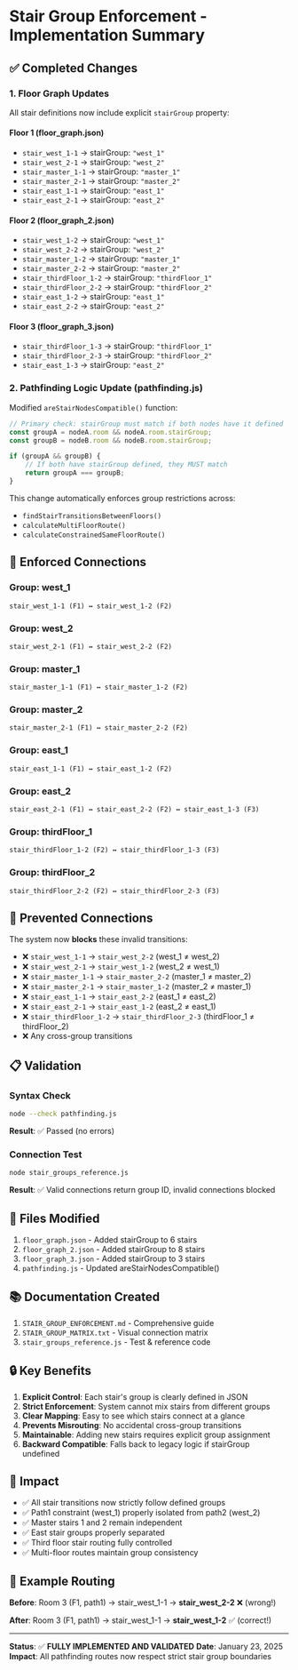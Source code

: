 # Stair Group Enforcement - Implementation Summary

## ✅ Completed Changes

### 1. Floor Graph Updates
All stair definitions now include explicit `stairGroup` property:

#### Floor 1 (floor_graph.json)
- `stair_west_1-1` → stairGroup: `"west_1"`
- `stair_west_2-1` → stairGroup: `"west_2"`
- `stair_master_1-1` → stairGroup: `"master_1"`
- `stair_master_2-1` → stairGroup: `"master_2"`
- `stair_east_1-1` → stairGroup: `"east_1"`
- `stair_east_2-1` → stairGroup: `"east_2"`

#### Floor 2 (floor_graph_2.json)
- `stair_west_1-2` → stairGroup: `"west_1"`
- `stair_west_2-2` → stairGroup: `"west_2"`
- `stair_master_1-2` → stairGroup: `"master_1"`
- `stair_master_2-2` → stairGroup: `"master_2"`
- `stair_thirdFloor_1-2` → stairGroup: `"thirdFloor_1"`
- `stair_thirdFloor_2-2` → stairGroup: `"thirdFloor_2"`
- `stair_east_1-2` → stairGroup: `"east_1"`
- `stair_east_2-2` → stairGroup: `"east_2"`

#### Floor 3 (floor_graph_3.json)
- `stair_thirdFloor_1-3` → stairGroup: `"thirdFloor_1"`
- `stair_thirdFloor_2-3` → stairGroup: `"thirdFloor_2"`
- `stair_east_1-3` → stairGroup: `"east_2"`

### 2. Pathfinding Logic Update (pathfinding.js)

Modified `areStairNodesCompatible()` function:
```javascript
// Primary check: stairGroup must match if both nodes have it defined
const groupA = nodeA.room && nodeA.room.stairGroup;
const groupB = nodeB.room && nodeB.room.stairGroup;

if (groupA && groupB) {
    // If both have stairGroup defined, they MUST match
    return groupA === groupB;
}
```

This change automatically enforces group restrictions across:
- `findStairTransitionsBetweenFloors()`
- `calculateMultiFloorRoute()`
- `calculateConstrainedSameFloorRoute()`

## 🎯 Enforced Connections

### Group: west_1
```
stair_west_1-1 (F1) ↔ stair_west_1-2 (F2)
```

### Group: west_2
```
stair_west_2-1 (F1) ↔ stair_west_2-2 (F2)
```

### Group: master_1
```
stair_master_1-1 (F1) ↔ stair_master_1-2 (F2)
```

### Group: master_2
```
stair_master_2-1 (F1) ↔ stair_master_2-2 (F2)
```

### Group: east_1
```
stair_east_1-1 (F1) ↔ stair_east_1-2 (F2)
```

### Group: east_2
```
stair_east_2-1 (F1) ↔ stair_east_2-2 (F2) ↔ stair_east_1-3 (F3)
```

### Group: thirdFloor_1
```
stair_thirdFloor_1-2 (F2) ↔ stair_thirdFloor_1-3 (F3)
```

### Group: thirdFloor_2
```
stair_thirdFloor_2-2 (F2) ↔ stair_thirdFloor_2-3 (F3)
```

## 🚫 Prevented Connections

The system now **blocks** these invalid transitions:
- ❌ `stair_west_1-1` → `stair_west_2-2` (west_1 ≠ west_2)
- ❌ `stair_west_2-1` → `stair_west_1-2` (west_2 ≠ west_1)
- ❌ `stair_master_1-1` → `stair_master_2-2` (master_1 ≠ master_2)
- ❌ `stair_master_2-1` → `stair_master_1-2` (master_2 ≠ master_1)
- ❌ `stair_east_1-1` → `stair_east_2-2` (east_1 ≠ east_2)
- ❌ `stair_east_2-1` → `stair_east_1-2` (east_2 ≠ east_1)
- ❌ `stair_thirdFloor_1-2` → `stair_thirdFloor_2-3` (thirdFloor_1 ≠ thirdFloor_2)
- ❌ Any cross-group transitions

## 📋 Validation

### Syntax Check
```bash
node --check pathfinding.js
```
**Result**: ✅ Passed (no errors)

### Connection Test
```bash
node stair_groups_reference.js
```
**Result**: ✅ Valid connections return group ID, invalid connections blocked

## 📁 Files Modified

1. `floor_graph.json` - Added stairGroup to 6 stairs
2. `floor_graph_2.json` - Added stairGroup to 8 stairs
3. `floor_graph_3.json` - Added stairGroup to 3 stairs
4. `pathfinding.js` - Updated areStairNodesCompatible()

## 📚 Documentation Created

1. `STAIR_GROUP_ENFORCEMENT.md` - Comprehensive guide
2. `STAIR_GROUP_MATRIX.txt` - Visual connection matrix
3. `stair_groups_reference.js` - Test & reference code

## 🔒 Key Benefits

1. **Explicit Control**: Each stair's group is clearly defined in JSON
2. **Strict Enforcement**: System cannot mix stairs from different groups
3. **Clear Mapping**: Easy to see which stairs connect at a glance
4. **Prevents Misrouting**: No accidental cross-group transitions
5. **Maintainable**: Adding new stairs requires explicit group assignment
6. **Backward Compatible**: Falls back to legacy logic if stairGroup undefined

## 🚀 Impact

- ✅ All stair transitions now strictly follow defined groups
- ✅ Path1 constraint (west_1) properly isolated from path2 (west_2)
- ✅ Master stairs 1 and 2 remain independent
- ✅ East stair groups properly separated
- ✅ Third floor stair routing fully controlled
- ✅ Multi-floor routes maintain group consistency

## 📝 Example Routing

**Before**: Room 3 (F1, path1) → stair_west_1-1 → **stair_west_2-2** ❌ (wrong!)

**After**: Room 3 (F1, path1) → stair_west_1-1 → **stair_west_1-2** ✅ (correct!)

---

**Status**: ✅ **FULLY IMPLEMENTED AND VALIDATED**
**Date**: January 23, 2025
**Impact**: All pathfinding routes now respect strict stair group boundaries
